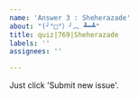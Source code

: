 ```yaml
---
name: 'Answer 3 : Sheherazade'
about: "(╯°□°）╯︵ ┻━┻"
title: quiz|769|Sheherazade
labels: ''
assignees: ''

---
```


Just click 'Submit new issue'.
